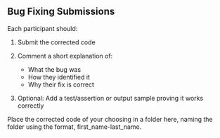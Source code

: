 ## Bug Fixing Submissions

Each participant should:

1. Submit the corrected code

2. Comment a short explanation of:
   - What the bug was
   - How they identified it
   - Why their fix is correct

3. Optional: Add a test/assertion or output sample proving it works correctly

Place the corrected code of your choosing in a folder here, naming the folder using the format, first_name-last_name.